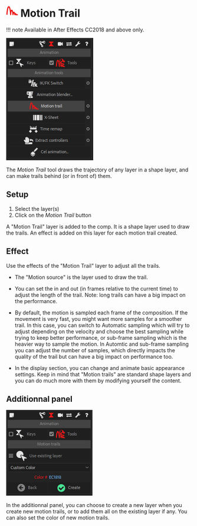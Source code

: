 # ![Motion Trail Icon](img\duik-icons\motiontrail-icon-r.png) Motion Trail

!!! note
    Available in After Effects CC2018 and above only.

![motion trail panel](img\duik-screenshots\S-Animation\S-Animation-Tools\MotionTrail-panel.PNG)  

The *Motion Trail* tool draws the trajectory of any layer in a shape layer, and can make trails behind (or in front of) them.

## Setup

1. Select the layer(s)
2. Click on the *Motion Trail* button

A "Motion Trail" layer is added to the comp. It is a shape layer used to draw the trails. An effect is added on this layer for each motion trail created.

## Effect

Use the effects of the "Motion Trail" layer to adjust all the trails.

- The "Motion source" is the layer used to draw the trail.

- You can set the in and out (in frames relative to the current time) to adjust the length of the trail.
  Note: long trails can have a big impact on the performance.

- By default, the motion is sampled each frame of the composition. If the movement is very fast, you might want more samples for a smoother trail. In this case, you can switch to Automatic sampling which will try to adjust depending on the velocity and choose the best sampling while trying to keep better performance, or sub-frame sampling which is the heavier way to sample the motion.
  In Automtic and sub-frame sampling you can adjust the number of samples, which directly impacts the quality of the trail but can have a big impact on performance too.

- In the display section, you can change and animate basic appearance settings. Keep in mind that "Motion trails" are standard shape layers and you can do much more with them by modifying yourself the content.

## Additionnal panel

![motion trail option](img\duik-screenshots\S-Animation\S-Animation-Tools\MotionTrail-optn.PNG)  

In the additionnal panel, you can choose to create a new layer when you create new motion trails, or to add them all on the existing layer if any.
You can also set the color of new motion trails.
